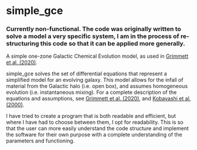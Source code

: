 # simple_gce

### Currently non-functional. The code was originally written to solve a model a very specific system, I am in the process of re-structuring this code so that it can be applied more generally.

A simple one-zone Galactic Chemical Evolution model, as used in [Grimmett et al. (2020)](https://arxiv.org/abs/1911.05901). 

simple_gce solves the set of differential equations that represent a simplified model for an evolving galaxy.
This model allows for the infall of material from the Galactic halo (i.e. open box), and assumes homogeneous evolution (i.e. instantaneous mixing).
For a complete description of the equations and assumptions, see [Grimmett et al. (2020)](https://arxiv.org/abs/1911.05901), and [Kobayashi et al. (2000)](https://arxiv.org/abs/astro-ph/9908005).

I have tried to create a program that is both readable and efficient, but where I have had to choose between them, I opt for readability. This is so that the user can more easily understand the code structure and implement the software for their own purpose with a complete understanding of the parameters and functioning.


